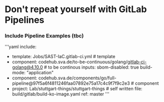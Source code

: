 # Don't repeat yourself with GitLab Pipelines

### Include Pipeline Examples (tbc)

'''yaml
include:
  - template: Jobs/SAST-IaC.gitlab-ci.yml # template
  - component: codehub.sva.de/to-be-continuous/golang/gitlab-ci-golang@4.10.0 # to be continous
    inputs:
      sbom-disabled: true
      build-mode: "application"
  - component: codehub.sva.de/components/go/full-pipeline@97f5a6f4811246faa07892e75a17c4c9f7f9c2e3 # component
  - project: Lab/stuttgart-things/stuttgart-things # self written
    file: build/gitlab/build-ko-image.yaml
    ref: master
'''
